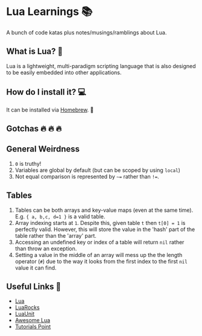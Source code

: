 # Lua Learnings :books:

A bunch of code katas plus notes/musings/ramblings about Lua.

## What is Lua? :thinking:

Lua is a lightweight, multi-paradigm scripting language that is also designed to be easily embedded into other applications.

## How do I install it? :computer:

It can be installed via [Homebrew](https://brew.sh/). :beer:

## Gotchas :fire: :fire: :fire:

## General Weirdness
1. `0` is truthy!
2. Variables are global by default (but can be scoped by using `local`)
3. Not equal comparison is represented by `~=` rather than `!=`. 

## Tables
1. Tables can be both arrays and key-value maps (even at the same time). E.g. `{ a, b,c, d=1 }` is a valid table.
2. Array indexing starts at `1`. Despite this, given table `t` then `t[0] = 1` is perfectly valid. However, this will store the value in the 'hash' part of the table rather than the 'array' part.
3. Accessing an undefined key or index of a table will return `nil` rather than throw an exception.
4. Setting a value in the middle of an array will mess up the the length operator (`#`) due to the way it looks from the first index to the first `nil` value it can find.

## Useful Links :link:

- [Lua](https://www.lua.org/start.html)
- [LuaRocks](https://luarocks.org/)
- [LuaUnit](https://github.com/bluebird75/luaunit)
- [Awesome Lua](https://github.com/LewisJEllis/awesome-lua)
- [Tutorials Point](https://www.tutorialspoint.com/lua/index.htm)


